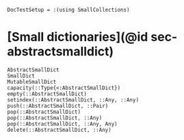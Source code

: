 ```@meta
DocTestSetup = :(using SmallCollections)
```

# [Small dictionaries](@id sec-abstractsmalldict)

```@docs
AbstractSmallDict
SmallDict
MutableSmallDict
capacity(::Type{<:AbstractSmallDict})
empty(::AbstractSmallDict)
setindex(::AbstractSmallDict, ::Any, ::Any)
push(::AbstractSmallDict, ::Pair)
pop(::AbstractSmallDict)
pop(::AbstractSmallDict, ::Any)
pop(::AbstractSmallDict, ::Any, Any)
delete(::AbstractSmallDict, ::Any)
```
